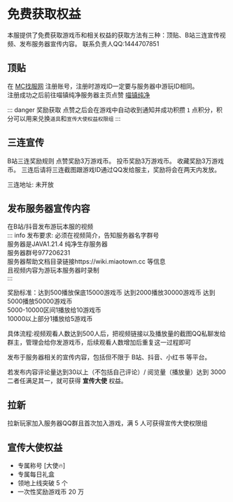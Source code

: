 # 免费获取权益

本服提供了免费获取游戏币和相关权益的获取方法有三种：顶贴、B站三连宣传视频、发布服务器宣传内容。
联系负责人QQ:1444707851

## 顶贴

在 [MC找服网](https://www.mczfw.cn)  注册账号，注册时游戏ID一定要与服务器中游玩ID相同。<br>
注册成功之后前往喵镇纯净服务器主页点赞 [喵镇纯净](https://www.mczfw.cn/server/2524.html)<br>

::: danger 奖励获取
点赞之后会在游戏中自动收到通知并成功积攒 `1` 点积分，积分可以用来兑换`道具`和`宣传大使权益权限组`
:::


## 三连宣传

B站三连奖励规则
点赞奖励3万游戏币。
投币奖励3万游戏币。
收藏奖励3万游戏币。
三连后请将三连截图跟游戏ID通过QQ发给服主，奖励将会在两天内发放。

三连地址: 未开放

## 发布服务器宣传内容

在B站/抖音发布游玩本服的视频<br>
::: info 发布要求:
必须在视频简介，告知服务器名字群号<br>
服务器是JAVA1.21.4 纯净生存服务器<br>
服务器群号977206231<br>
服务器帮助文档目录链接https://wiki.miaotown.cc 等信息 <br>
且视频内容为游玩本服务器时录制<br>
:::

奖励标准：达到500播放保底15000游戏币 达到2000播放30000游戏币 达到5000播放50000游戏币<br>
5000-10000区间1播放给10游戏币<br>
10000以上部分1播放给5游戏币<br>

具体流程:视频观看人数达到500人后，把视频链接以及播放量的截图QQ私聊发给群主，管理会给你发游戏币，后续观看人数增加后重复这一过程即可<br>

发布于服务器相关的宣传内容，包括但不限于 B站、抖音、小红书 等平台。<br>

若发布内容评论量达到30以上（不包括自己评论）/ 阅览量（播放量）达到 3000 二者任满足其一，就可获得 **宣传大使** 权益。

## 拉新

拉新玩家加入服务器QQ群且首次加入游戏，满 5 人可获得宣传大使权限组

## 宣传大使权益

- 专属称号 [大使🔥]
- 专属每日礼盒
- 领地上线突破 5 个
- 一次性奖励游戏币 20 万
